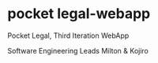 # pocket legal-webapp
 Pocket Legal, Third Iteration WebApp

Software Engineering Leads
 Milton & Kojiro